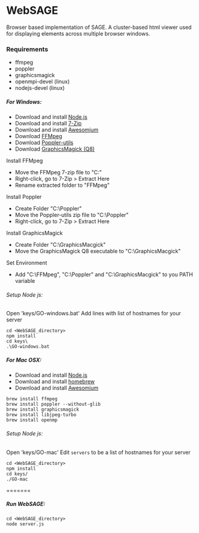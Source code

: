 WebSAGE
=======

Browser based implementation of SAGE. A cluster-based html viewer used for displaying elements across multiple browser windows.

### Requirements ###
* ffmpeg
* poppler
* graphicsmagick
* openmpi-devel (linux)
* nodejs-devel (linux)

##### For Windows: #####

* Download and install [Node.js](http://nodejs.org/)
* Download and install [7-Zip](http://www.7-zip.org/)
* Download and install [Awesomium](http://www.awesomium.com)
* Download [FFMpeg](http://ffmpeg.zeranoe.com/builds/)
* Download [Poppler-utils](http://manifestwebdesign.com/2013/01/09/xpdf-and-poppler-utils-on-windows/)
* Download [GraphicsMagick (Q8)](ftp://ftp.graphicsmagick.org/pub/GraphicsMagick/windows/)

Install FFMpeg
* Move the FFMpeg 7-zip file to "C:\"
* Right-click, go to 7-Zip > Extract Here
* Rename extracted folder to "FFMpeg"

Install Poppler
* Create Folder "C:\Poppler"
* Move the Poppler-utils zip file to "C:\Poppler"
* Right-click, go to 7-Zip > Extract Here

Install GraphicsMagick
* Create Folder "C:\GraphicsMacgick"
* Move the GraphicsMagick Q8 executable to "C:\GraphicsMacgick"

Set Environment
* Add "C:\FFMpeg", "C:\Poppler" and "C:\GraphicsMacgick" to you PATH variable

###### Setup Node js: ######
Open 'keys/GO-windows.bat'
Add lines with list of hostnames for your server
```
cd <WebSAGE_directory>
npm install
cd keys\
.\GO-windows.bat
```

##### For Mac OSX: #####

* Download and install [Node.js](http://nodejs.org/)
* Download and install [homebrew](http://brew.sh/)
* Download and install [Awesomium](http://www.awesomium.com)
```
brew install ffmpeg 
brew install poppler --without-glib
brew install graphicsmagick
brew install libjpeg-turbo
brew install openmp
```

###### Setup Node js: ######
Open 'keys/GO-mac'
Edit ```servers``` to be a list of hostnames for your server
```
cd <WebSAGE_directory>
npm install
cd keys/
./GO-mac
```

=======

##### Run WebSAGE: #####
```
cd <WebSAGE_directory>
node server.js
```

